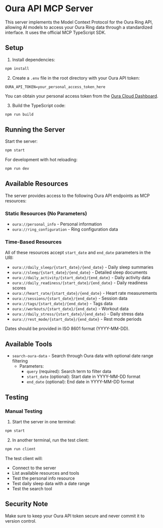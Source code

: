 # Oura API MCP Server

This server implements the Model Context Protocol for the Oura Ring API, allowing AI models to access your Oura Ring data through a standardized interface. It uses the official MCP TypeScript SDK.

## Setup

1. Install dependencies:
```bash
npm install
```

2. Create a `.env` file in the root directory with your Oura API token:
```
OURA_API_TOKEN=your_personal_access_token_here
```

You can obtain your personal access token from the [Oura Cloud Dashboard](https://cloud.ouraring.com/personal-access-tokens).

3. Build the TypeScript code:
```bash
npm run build
```

## Running the Server

Start the server:
```bash
npm start
```

For development with hot reloading:
```bash
npm run dev
```

## Available Resources

The server provides access to the following Oura API endpoints as MCP resources:

### Static Resources (No Parameters)
- `oura://personal_info` - Personal information
- `oura://ring_configuration` - Ring configuration data

### Time-Based Resources
All of these resources accept `start_date` and `end_date` parameters in the URI:

- `oura://daily_sleep/{start_date}/{end_date}` - Daily sleep summaries
- `oura://sleep/{start_date}/{end_date}` - Detailed sleep documents
- `oura://daily_activity/{start_date}/{end_date}` - Daily activity data
- `oura://daily_readiness/{start_date}/{end_date}` - Daily readiness scores
- `oura://heart_rate/{start_date}/{end_date}` - Heart rate measurements
- `oura://sessions/{start_date}/{end_date}` - Session data
- `oura://tags/{start_date}/{end_date}` - Tags data
- `oura://workouts/{start_date}/{end_date}` - Workout data
- `oura://daily_stress/{start_date}/{end_date}` - Daily stress data
- `oura://rest_mode/{start_date}/{end_date}` - Rest mode periods

Dates should be provided in ISO 8601 format (YYYY-MM-DD).

## Available Tools

- `search-oura-data` - Search through Oura data with optional date range filtering
  - Parameters:
    - `query` (required): Search term to filter data
    - `start_date` (optional): Start date in YYYY-MM-DD format
    - `end_date` (optional): End date in YYYY-MM-DD format

## Testing

### Manual Testing
1. Start the server in one terminal:
```bash
npm start
```

2. In another terminal, run the test client:
```bash
npm run client
```

The test client will:
- Connect to the server
- List available resources and tools
- Test the personal info resource
- Test daily sleep data with a date range
- Test the search tool

## Security Note

Make sure to keep your Oura API token secure and never commit it to version control. 
